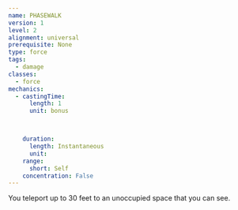 ```yaml
---
name: PHASEWALK
version: 1
level: 2
alignment: universal
prerequisite: None
type: force
tags:
  - damage
classes:
  - force
mechanics:
  - castingTime:
      length: 1
      unit: bonus



    duration:
      length: Instantaneous
      unit: 
    range:
      short: Self
    concentration: False
---
```

You teleport up to 30 feet to an unoccupied space
that you can see.

    